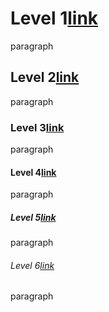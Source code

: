 # Level 1[link](edit/1/23)

paragraph

## Level 2[link](edit/5/23)

paragraph

### Level 3[link](edit/9/23)

paragraph

#### Level 4[link](edit/13/23)

paragraph

##### Level 5[link](edit/17/23)

paragraph

###### Level 6[link](edit/21/23)

paragraph
